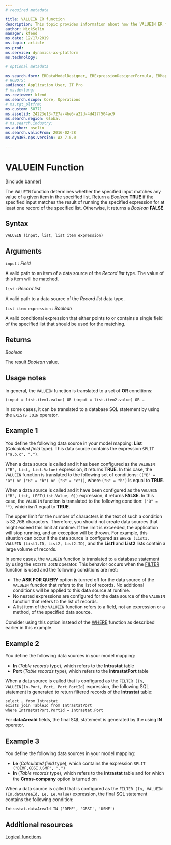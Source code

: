 ```yaml
---
# required metadata

title: VALUEIN ER function
description: This topic provides information about how the VALUEIN ER function is used.
author: NickSelin
manager: kfend
ms.date: 12/17/2019
ms.topic: article
ms.prod: 
ms.service: dynamics-ax-platform
ms.technology: 

# optional metadata

ms.search.form: ERDataModelDesigner, ERExpressionDesignerFormula, ERMappedFormatDesigner, ERModelMappingDesigner
# ROBOTS: 
audience: Application User, IT Pro
# ms.devlang: 
ms.reviewer: kfend
ms.search.scope: Core, Operations
# ms.tgt_pltfrm: 
ms.custom: 58771
ms.assetid: 24223e13-727a-4be6-a22d-4d427f504ac9
ms.search.region: Global
# ms.search.industry: 
ms.author: nselin
ms.search.validFrom: 2016-02-28
ms.dyn365.ops.version: AX 7.0.0

---
```


# <a name="VALUEIN">VALUEIN Function</a>

[!include [banner](../includes/banner.md)]

The `VALUEIN` function determines whether the specified input matches any value of a given item in the specified list. Return a *Boolean* **TRUE** if the specified input matches the result of running the specified expression for at least one
record of the specified list. Otherwise, it returns a *Boolean* **FALSE**.


## Syntax

```
VALUEIN (input, list, list item expression)
```

## Arguments

`input` : *Field*

A valid path to an item of a data source of the *Record list* type. The value of this item will be matched.

`list` : *Record list*

A valid path to a data source of the *Record list* data type.

`list item expression` : *Boolean*

A valid conditional expression that either points to or contains a single field of the specified list that should be used for the matching.

## Returns

*Boolean*

The result *Boolean* value.

## Usage notes

In general, the `VALUEIN` function is translated to a set of **OR** conditions:

`
(input = list.item1.value) OR (input = list.item2.value) OR …
`

In some cases, it can be translated to a database SQL statement by using the `EXISTS JOIN` operator.

## Example 1

You define the following data source in your model mapping: **List** (*Calculated field* type). This data source contains the expression `SPLIT ("a,b,c", ",")`.

When a data source is called and it has been configured as the `VALUEIN ("B", List, List.Value)` expression, it returns **TRUE**. In this case, the `VALUEIN` function is translated to the following set of conditions: `(("B" = "a") or ("B" = "b") or ("B" = "c"))`, where `("B" = "b")` is equal to **TRUE**.

When a data source is called and it have been configured as the `VALUEIN ("B", List, LEFT(List.Value, 0))` expression, it returns **FALSE**. In this case, the `VALUEIN` function is translated to the following condition: `("B" = "")`, which isn't equal to **TRUE**.

The upper limit for the number of characters in the text of such a condition is 32,768 characters. Therefore, you should not create data sources that might exceed this limit at runtime. If the limit is exceeded, the application will stop running, and an exception will be thrown. For example, this situation can occur if the data source is configured as `WHERE (List1, VALUEIN (List1.ID, List2, List2.ID)`, and the **List1** and **List2** lists contain a large volume of records.

In some cases, the `VALUEIN` function is translated to a database statement by using the `EXISTS JOIN` operator. This behavior occurs when the [FILTER](er-functions-list-filter.md) function is used and the following conditions are met:

- The **ASK FOR QUERY** option is turned off for the data source of the `VALUEIN` function that refers to the list of records. No additional conditions will be applied to this data source at runtime.
- No nested expressions are configured for the data source of the `VALUEIN` function that refers to the list of records.
- A list item of the `VALUEIN` function refers to a field, not an expression or a method, of the specified data source.

Consider using this option instead of the [WHERE](er-functions-list-where.md) function as described earlier in this example.

## Example 2

You define the following data sources in your model mapping:

- **In** (*Table records* type), which refers to the **Intrastat** table
- **Port** (*Table records* type), which refers to the **IntrastatPort** table

When a data source is called that is configured as the `FILTER (In, VALUEIN(In.Port, Port, Port.PortId)` expression, the following SQL statement is generated to return filtered records of the **Intrastat** table:

```
select … from Intrastat
exists join TableId from IntrastatPort
where IntrastatPort.PortId = Intrastat.Port
```

For **dataAreaId** fields, the final SQL statement is generated by the using **IN** operator.

## Example 3

You define the following data sources in your model mapping:

- **Le** (*Calculated field* type), which contains the expression `SPLIT ("DEMF,GBSI,USMF", ",")`
- **In** (*Table records* type), which refers to the **Intrastat** table and for which the **Cross-company** option is turned on

When a data source is called that is configured as the `FILTER (In, VALUEIN (In.dataAreaId, Le, Le.Value)` expression, the final SQL statement contains the following condition:

```
Intrastat.dataAreaId IN ('DEMF', 'GBSI', 'USMF')
```

## Additional resources

[Logical functions](er-functions-category-logical.md)
